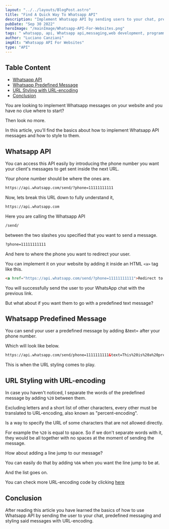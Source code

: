 ```yaml
---
layout: "../../layouts/BlogPost.astro"
title: "Find A Quick Way To Whatsapp API"
description: "Implement Whatsapp API by sending users to your chat, predefined messaging, and styling messages with URL-encoding."
pubDate: "Sep 30 2022"
heroImage: "/mainImage/Whatsapp-API-For-Websites.png"
tags: " whatsapp, api, Whatsapp api,messaging,web development, programming"
author: "Luciano Canziani"
imgAlt: "Whatsapp API For Websites"
type: "API"
---
```


## Table Content

- <a href="#Whatsapp-API" class="table-content-item">Whatsapp API</a>
- <a href="#Predefined-Message" class="table-content-item">Whatsapp Predefined Message</a>
- <a href="#URL-encoding" class="table-content-item">URL Styling with URL-encoding</a>
- <a href="#Conclusion" class="table-content-item">Conclusion</a>


You are looking to implement Whatsapp messages on your website and you have no clue where to start?

Then look no more.

In this article, you'll find the basics about how to implement Whatsapp API messages and how to style to them.

<a name="Whatsapp-API"></a>

## Whatsapp API

You can access this API easily by introducing the phone number you want your client's messages to get sent inside the next URL.

Your phone number should be where the ones are.

```html
https://api.whatsapp.com/send/?phone=11111111111
```

Now, lets break this URL down to fully understand it,

```html
https://api.whatsapp.com
```

Here you are calling the Whatsapp API

```html
/send/
```

between the two slashes you specified that you want to send a message.

```html
?phone=11111111111
```

And here to where the phone you want to redirect your user.

You can implement it on your website by adding it inside an HTML ```<a>``` tag like this.

```html
<a href="https://api.whatsapp.com/send/?phone=11111111111">Redirect to Whatsapp</a>
```

You will successfully send the user to your WhatsApp chat with the previous link.

But what about if you want them to go with a predefined text message?

<a name="Predefined-Message"></a>

## Whatsapp Predefined Message

You can send your user a predefined message by adding &text= after your phone number.

Which will look like below.

```html
https://api.whatsapp.com/send/phone=1111111111&text=This%20is%20a%20predefined%20message
```

This is when the URL styling comes to play.

<a name="URL-encoding"></a>

## URL Styling with URL-encoding

In case you haven't noticed, I separate the words of the predefined message by adding ```%20``` between them.

Excluding letters and a short list of other characters, every other must be translated to URL-encoding, also known as "percent-encoding".

Is a way to specify the URL of some characters that are not allowed directly.

For example the ```%20``` is equal to space. So if we don't separate words with it, they would be all together with no spaces at the moment of sending the message.

How about adding a line jump to our message?

You can easily do that by adding ```%0A``` when you want the line jump to be at.

And the list goes on.

You can check more URL-encoding code by clicking <a href="https://www.urlencoder.org/" target=”_blank”>here</a>

<a name="Conclusion"></a>

## Conclusion

After reading this article you have learned the basics of how to use Whatsapp API by sending the user to your chat, predefined messaging and styling said messages with URL-encoding.